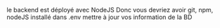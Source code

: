 le backend est déployé avec NodeJS
Donc vous devriez avoir git, npm, nodeJS installé
dans .env mettre à jour vos information de la BD